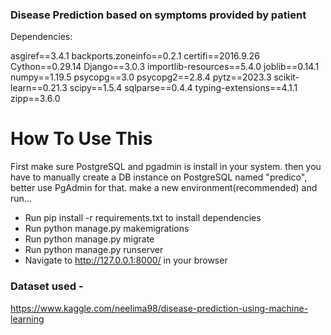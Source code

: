 ### Disease Prediction based on symptoms provided by patient

Dependencies:

asgiref==3.4.1
backports.zoneinfo==0.2.1
certifi==2016.9.26
Cython==0.29.14
Django==3.0.3
importlib-resources==5.4.0
joblib==0.14.1
numpy==1.19.5
psycopg==3.0
psycopg2==2.8.4
pytz==2023.3
scikit-learn==0.21.3
scipy==1.5.4
sqlparse==0.4.4
typing-extensions==4.1.1
zipp==3.6.0

# How To Use This
First make sure PostgreSQL and pgadmin is install in your system. 
then you have to manually create a DB instance on PostgreSQL named "predico", better use PgAdmin for that.
make a new environment(recommended) and run...

- Run pip install -r requirements.txt to install dependencies
- Run python manage.py makemigrations
- Run python manage.py migrate
- Run python manage.py runserver
- Navigate to http://127.0.0.1:8000/ in your browser

### Dataset used - 
https://www.kaggle.com/neelima98/disease-prediction-using-machine-learning

